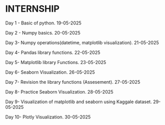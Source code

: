 # INTERNSHIP

Day 1 - Basic of python. 19-05-2025

Day 2 - Numpy basics.    20-05-2025

Day 3- Numpy operations(datetime, matplotlib visualization). 21-05-2025

Day 4- Pandas library functions.  22-05-2025

Day 5- Matplotlib library Functions. 23-05-2025

Day 6- Seaborn Visualization.  26-05-2025

Day 7- Revision the library functions (Assesement).  27-05-2025

Day 8- Practice Seaborn Visualization. 28-05-2025

Day 9- Visualization of matplotlib and seaborn using Kaggale dataset. 29-05-2025

Day 10- Plotly Visualization. 30-05-2025

